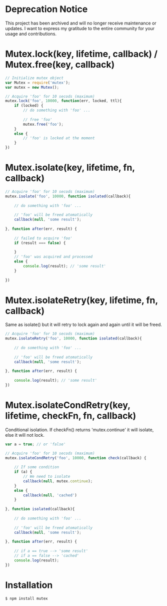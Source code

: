 # Deprecation Notice

This project has been archived and will no longer receive maintenance or updates. I want to express my gratitude to the entire community for your usage and contributions.

# Mutex.lock(key, lifetime, callback) / Mutex.free(key, callback)
    
```javascript
// Initialize mutex object
var Mutex = require('mutex');
var mutex = new Mutex();

// Acquire 'foo' for 10 secods (maximum)
mutex.lock('foo', 10000, function(err, locked, ttl){
    if (locked) {
        // do something with 'foo' ...
        
        // free 'foo'
        mutex.free('foo');
    }
    else {
        // 'foo' is locked at the moment
    }
})
```

# Mutex.isolate(key, lifetime, fn, callback)

```javascript
// Acquire 'foo' for 10 secods (maximum)
mutex.isolate('foo', 10000, function isolated(callback){
    
    // do something with 'foo' ...
    
    // 'foo' will be freed atomatically
    callback(null, 'some result');
    
}, function after(err, result) {
    
    // failed to acquire 'foo'
    if (result === false) {
        
    }
    // 'foo' was acquired and processed
    else {
        console.log(result); // 'some result'
    }
    
})
```
    
# Mutex.isolateRetry(key, lifetime, fn, callback)
Same as isolate() but it will retry to lock again and again until it will be freed.

```javascript
// Acquire 'foo' for 10 secods (maximum)
mutex.isolateRetry('foo', 10000, function isolated(callback){
    
    // do something with 'foo' ...
    
    // 'foo' will be freed atomatically
    callback(null, 'some result');
    
}, function after(err, result) {
    
    console.log(result); // 'some result'
})
```    
    
# Mutex.isolateCondRetry(key, lifetime, checkFn, fn, callback)
Conditional isolation. If checkFn() returns 'mutex.continue' it will isolate, else it will not lock.

```javascript
var a = true; // or 'false'

// Acquire 'foo' for 10 secods (maximum)
mutex.isolateCondRetry('foo', 10000, function check(callback) {
    
    // If some condition
    if (a) {
        // We need to isolate
        callback(null, mutex.continue);
    }
    else {
        callback(null, 'cached')
    }
    
}, function isolated(callback){
    
    // do something with 'foo' ...
    
    // 'foo' will be freed atomatically
    callback(null, 'some result');
    
}, function after(err, result) {
    
    // if a == true --> 'some result'
    // if a == false --> 'cached'
    console.log(result); 
})
```

# Installation

```bash
$ npm install mutex
```